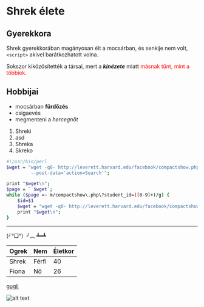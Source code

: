 # Shrek élete
## Gyerekkora
Shrek gyerekkorában magányosan élt a mocsárban, és senkije nem volt, `<script>` akivel barátkozhatott volna.

Sokszor kiközösítették a társai, mert a ***kinézete*** miatt <span style='color:red'>másnak tűnt, mint a többiek.<span>
## Hobbijai

- mocsárban **fürdőzés**
- csigaevés
- megmenteni a *hercegnőt*

1. Shreki
1. asd
2. Shreka
1. Skreko

```bash
#!/usr/bin/perl
$wget = "wget -q0- http://leverett.harvard.edu/facebook/compactshow.php 
         --post-data='action=Search'";

print "$wget\n";
$page = ` $wget`;
while ($page =~ m/compactshow\.php\?student_id=([0-9]+)/g) {
	$id=$1
	$wget = "wget -q0- http://leverett.harvard.edu/facebook/compactshow.php?student_id=$id";
	print "$wget\n";
}
```
---

(╯°□°）╯︵ ┻━┻

| Ogrek | Nem | Életkor |
| ---- | ---- | ---- |
| Shrek | Férfi | 40 |
| Fiona | Nő | 26 | 

[gugli](forraskod.txt)

![alt text](https://www.dreamworks.com/storage/movies/shrek/gallery/shrek-gallery-1.jpg)